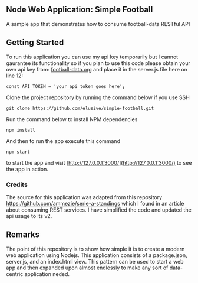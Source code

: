 ## Node Web Application:  Simple Football
A sample app that demonstrates how to consume football-data RESTful API

## Getting Started
To run this application you can use my api key temporarily but I cannot gaurantee its functionality so if you plan to use this code please obtain your own api key from: [football-data.org](https://www.football-data.org/client/register) and place it in the server.js file here on line 12: 
```
const API_TOKEN = 'your_api_token_goes_here';
```

Clone the project repository by running the command below if you use SSH

`git clone https://github.com/elusive/simple-football.git`


Run the command below to install NPM dependencies

`npm install`

And then to run the app execute this command

`npm start`

to start the app and visit [http://127.0.0.1:3000/](http://127.0.0.1:3000/) to see the app in action.

### Credits
The source for this application was adapted from this repository <https://github.com/ammezie/serie-a-standings> which I found in an article about consuming REST services.  I have simplified the code and updated the api usage to its v2.

## Remarks
The point of this repository is to show how simple it is to create a modern web application using Nodejs.  This application consists of a package.json, server.js, and an index.html view.  This pattern can be used to start a web app and then expanded upon almost endlessly to make any sort of data-centric application neded.
